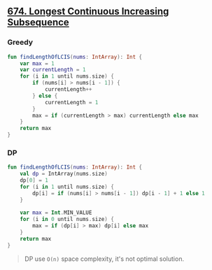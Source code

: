## [674. Longest Continuous Increasing Subsequence](https://leetcode.com/problems/longest-continuous-increasing-subsequence/)

### Greedy
```kotlin
fun findLengthOfLCIS(nums: IntArray): Int {
    var max = 1
    var currentLength = 1
    for (i in 1 until nums.size) {
        if (nums[i] > nums[i - 1]) {
            currentLength++
        } else {
            currentLength = 1
        }
        max = if (currentLength > max) currentLength else max
    }
    return max
}
```

### DP
```kotlin
fun findLengthOfLCIS(nums: IntArray): Int {
    val dp = IntArray(nums.size) 
    dp[0] = 1
    for (i in 1 until nums.size) {
        dp[i] = if (nums[i] > nums[i - 1]) dp[i - 1] + 1 else 1
    }
    
    var max = Int.MIN_VALUE
    for (i in 0 until nums.size) {
        max = if (dp[i] > max) dp[i] else max
    }
    return max
}
```

> DP use `O(n)` space complexity, it's not optimal solution.